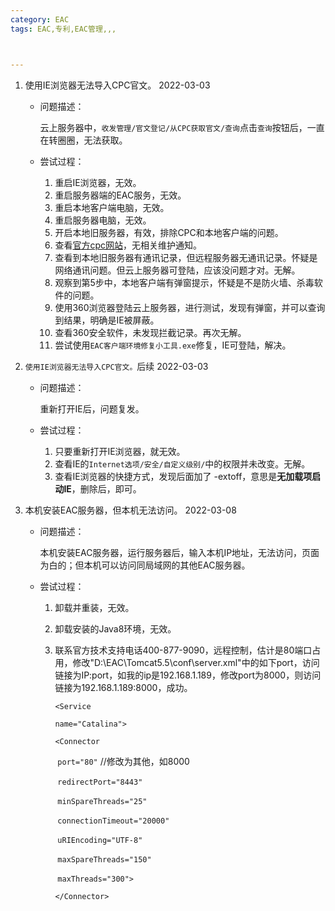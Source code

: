 ```yaml
---
category: EAC
tags: EAC,专利,EAC管理,,,



---
```



1. 使用IE浏览器无法导入CPC官文。 2022-03-03
   
    - 问题描述：
    
      云上服务器中，`收发管理/官文登记/从CPC获取官文/查询`点击`查询`按钮后，一直在转圈圈，无法获取。
    
    - 尝试过程：
      1. 重启IE浏览器，无效。
      2. 重启服务器端的EAC服务，无效。
      3. 重启本地客户端电脑，无效。
      4. 重启服务器电脑，无效。
      5. 开启本地旧服务器，有效，排除CPC和本地客户端的问题。
      6. 查看[官方cpc网站](http://cponline.cnipa.gov.cn/)，无相关维护通知。
      7. 查看到本地旧服务器有通讯记录，但远程服务器无通讯记录。怀疑是网络通讯问题。但云上服务器可登陆，应该没问题才对。无解。
      8. 观察到第5步中，本地客户端有弹窗提示，怀疑是不是防火墙、杀毒软件的问题。
      9. 使用360浏览器登陆云上服务器，进行测试，发现有弹窗，并可以查询到结果，明确是IE被屏蔽。
      10. 查看360安全软件，未发现拦截记录。再次无解。
      11. 尝试使用`EAC客户端环境修复小工具.exe`修复，IE可登陆，解决。
    
2. `使用IE浏览器无法导入CPC官文。`后续 2022-03-03

    - 问题描述：

        重新打开IE后，问题复发。

    - 尝试过程：

        1. 只要重新打开IE浏览器，就无效。
        2. 查看IE的`Internet选项/安全/自定义级别/`中的权限并未改变。无解。
        3. 查看IE浏览器的快捷方式，发现后面加了 -extoff，意思是**无加载项启动IE**，删除后，即可。

3. 本机安装EAC服务器，但本机无法访问。 2022-03-08

   - 问题描述：

     本机安装EAC服务器，运行服务器后，输入本机IP地址，无法访问，页面为白的；但本机可以访问同局域网的其他EAC服务器。

   - 尝试过程：

     1. 卸载并重装，无效。

     2. 卸载安装的Java8环境，无效。

     3. 联系官方技术支持电话400-877-9090，远程控制，估计是80端口占用，修改"D:\EAC\Tomcat5.5\conf\server.xml"中的如下port，访问链接为IP:port，如我的ip是192.168.1.189，修改port为8000，则访问链接为192.168.1.189:8000，成功。

         `<Service`

           `name="Catalina">`

          `<Connector`

        ​    `port="80"`		//修改为其他，如8000

        ​    `redirectPort="8443"`

        ​    `minSpareThreads="25"`

        ​    `connectionTimeout="20000"`

        ​    `uRIEncoding="UTF-8"`

        ​    `maxSpareThreads="150"`

        ​    `maxThreads="300">`

          `</Connector>`

